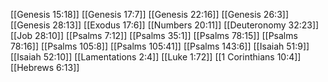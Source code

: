 [[Genesis 15:18]]
[[Genesis 17:7]]
[[Genesis 22:16]]
[[Genesis 26:3]]
[[Genesis 28:13]]
[[Exodus 17:6]]
[[Numbers 20:11]]
[[Deuteronomy 32:23]]
[[Job 28:10]]
[[Psalms 7:12]]
[[Psalms 35:1]]
[[Psalms 78:15]]
[[Psalms 78:16]]
[[Psalms 105:8]]
[[Psalms 105:41]]
[[Psalms 143:6]]
[[Isaiah 51:9]]
[[Isaiah 52:10]]
[[Lamentations 2:4]]
[[Luke 1:72]]
[[1 Corinthians 10:4]]
[[Hebrews 6:13]]
